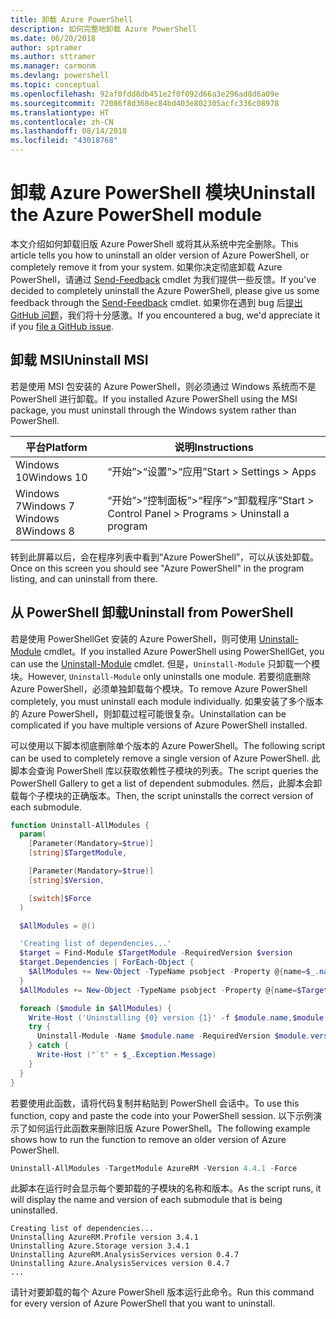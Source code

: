 ```yaml
---
title: 卸载 Azure PowerShell
description: 如何完整地卸载 Azure PowerShell
ms.date: 06/20/2018
author: sptramer
ms.author: sttramer
ms.manager: carmonm
ms.devlang: powershell
ms.topic: conceptual
ms.openlocfilehash: 92af0fdd8db451e2f0f092d66a3e296ad8d6a09e
ms.sourcegitcommit: 72086f8d368ec84bd403e802305acfc336c08978
ms.translationtype: HT
ms.contentlocale: zh-CN
ms.lasthandoff: 08/14/2018
ms.locfileid: "43018768"
---
```

# <a name="uninstall-the-azure-powershell-module"></a><span data-ttu-id="1bbeb-103">卸载 Azure PowerShell 模块</span><span class="sxs-lookup"><span data-stu-id="1bbeb-103">Uninstall the Azure PowerShell module</span></span>

<span data-ttu-id="1bbeb-104">本文介绍如何卸载旧版 Azure PowerShell 或将其从系统中完全删除。</span><span class="sxs-lookup"><span data-stu-id="1bbeb-104">This article tells you how to uninstall an older version of Azure PowerShell, or completely remove it from your system.</span></span> <span data-ttu-id="1bbeb-105">如果你决定彻底卸载 Azure PowerShell，请通过 [Send-Feedback](/powershell/module/azurerm.profile/send-feedback) cmdlet 为我们提供一些反馈。</span><span class="sxs-lookup"><span data-stu-id="1bbeb-105">If you've decided to completely uninstall the Azure PowerShell, please give us some feedback through the [Send-Feedback](/powershell/module/azurerm.profile/send-feedback) cmdlet.</span></span>
<span data-ttu-id="1bbeb-106">如果你在遇到 bug 后[提出 GitHub 问题](https://github.com/azure/azure-powershell/issues)，我们将十分感激。</span><span class="sxs-lookup"><span data-stu-id="1bbeb-106">If you encountered a bug, we'd appreciate it if you [file a GitHub issue](https://github.com/azure/azure-powershell/issues).</span></span>

## <a name="uninstall-msi"></a><span data-ttu-id="1bbeb-107">卸载 MSI</span><span class="sxs-lookup"><span data-stu-id="1bbeb-107">Uninstall MSI</span></span>

<span data-ttu-id="1bbeb-108">若是使用 MSI 包安装的 Azure PowerShell，则必须通过 Windows 系统而不是 PowerShell 进行卸载。</span><span class="sxs-lookup"><span data-stu-id="1bbeb-108">If you installed Azure PowerShell using the MSI package, you must uninstall through the Windows system rather than PowerShell.</span></span>

| <span data-ttu-id="1bbeb-109">平台</span><span class="sxs-lookup"><span data-stu-id="1bbeb-109">Platform</span></span> | <span data-ttu-id="1bbeb-110">说明</span><span class="sxs-lookup"><span data-stu-id="1bbeb-110">Instructions</span></span> |
|----------|--------------|
| <span data-ttu-id="1bbeb-111">Windows 10</span><span class="sxs-lookup"><span data-stu-id="1bbeb-111">Windows 10</span></span> | <span data-ttu-id="1bbeb-112">“开始”>“设置”>“应用”</span><span class="sxs-lookup"><span data-stu-id="1bbeb-112">Start > Settings > Apps</span></span> |
| <span data-ttu-id="1bbeb-113">Windows 7</span><span class="sxs-lookup"><span data-stu-id="1bbeb-113">Windows 7</span></span> </br><span data-ttu-id="1bbeb-114">Windows 8</span><span class="sxs-lookup"><span data-stu-id="1bbeb-114">Windows 8</span></span> | <span data-ttu-id="1bbeb-115">“开始”>“控制面板”>“程序”>“卸载程序”</span><span class="sxs-lookup"><span data-stu-id="1bbeb-115">Start > Control Panel > Programs > Uninstall a program</span></span> |

<span data-ttu-id="1bbeb-116">转到此屏幕以后，会在程序列表中看到“Azure PowerShell”，可以从该处卸载。</span><span class="sxs-lookup"><span data-stu-id="1bbeb-116">Once on this screen you should see "Azure PowerShell" in the program listing, and can uninstall from there.</span></span>

## <a name="uninstall-from-powershell"></a><span data-ttu-id="1bbeb-117">从 PowerShell 卸载</span><span class="sxs-lookup"><span data-stu-id="1bbeb-117">Uninstall from PowerShell</span></span>

<span data-ttu-id="1bbeb-118">若是使用 PowerShellGet 安装的 Azure PowerShell，则可使用 [Uninstall-Module](/powershell/module/powershellget/uninstall-module) cmdlet。</span><span class="sxs-lookup"><span data-stu-id="1bbeb-118">If you installed Azure PowerShell using PowerShellGet, you can use the [Uninstall-Module](/powershell/module/powershellget/uninstall-module) cmdlet.</span></span> <span data-ttu-id="1bbeb-119">但是，`Uninstall-Module` 只卸载一个模块。</span><span class="sxs-lookup"><span data-stu-id="1bbeb-119">However, `Uninstall-Module` only uninstalls one module.</span></span> <span data-ttu-id="1bbeb-120">若要彻底删除 Azure PowerShell，必须单独卸载每个模块。</span><span class="sxs-lookup"><span data-stu-id="1bbeb-120">To remove Azure PowerShell completely, you must uninstall each module individually.</span></span> <span data-ttu-id="1bbeb-121">如果安装了多个版本的 Azure PowerShell，则卸载过程可能很复杂。</span><span class="sxs-lookup"><span data-stu-id="1bbeb-121">Uninstallation can be complicated if you have multiple versions of Azure PowerShell installed.</span></span>

<span data-ttu-id="1bbeb-122">可以使用以下脚本彻底删除单个版本的 Azure PowerShell。</span><span class="sxs-lookup"><span data-stu-id="1bbeb-122">The following script can be used to completely remove a single version of Azure PowerShell.</span></span> <span data-ttu-id="1bbeb-123">此脚本会查询 PowerShell 库以获取依赖性子模块的列表。</span><span class="sxs-lookup"><span data-stu-id="1bbeb-123">The script queries the PowerShell Gallery to get a list of dependent submodules.</span></span> <span data-ttu-id="1bbeb-124">然后，此脚本会卸载每个子模块的正确版本。</span><span class="sxs-lookup"><span data-stu-id="1bbeb-124">Then, the script uninstalls the correct version of each submodule.</span></span>

```powershell
function Uninstall-AllModules {
  param(
    [Parameter(Mandatory=$true)]
    [string]$TargetModule,

    [Parameter(Mandatory=$true)]
    [string]$Version,

    [switch]$Force
  )

  $AllModules = @()

  'Creating list of dependencies...'
  $target = Find-Module $TargetModule -RequiredVersion $version
  $target.Dependencies | ForEach-Object {
    $AllModules += New-Object -TypeName psobject -Property @{name=$_.name; version=$_.requiredversion}
  }
  $AllModules += New-Object -TypeName psobject -Property @{name=$TargetModule; version=$Version}

  foreach ($module in $AllModules) {
    Write-Host ('Uninstalling {0} version {1}' -f $module.name,$module.version)
    try {
      Uninstall-Module -Name $module.name -RequiredVersion $module.version -Force:$Force -ErrorAction Stop
    } catch {
      Write-Host ("`t" + $_.Exception.Message)
    }
  }
}
```

<span data-ttu-id="1bbeb-125">若要使用此函数，请将代码复制并粘贴到 PowerShell 会话中。</span><span class="sxs-lookup"><span data-stu-id="1bbeb-125">To use this function, copy and paste the code into your PowerShell session.</span></span> <span data-ttu-id="1bbeb-126">以下示例演示了如何运行此函数来删除旧版 Azure PowerShell。</span><span class="sxs-lookup"><span data-stu-id="1bbeb-126">The following example shows how to run the function to remove an older version of Azure PowerShell.</span></span>

```powershell
Uninstall-AllModules -TargetModule AzureRM -Version 4.4.1 -Force
```

<span data-ttu-id="1bbeb-127">此脚本在运行时会显示每个要卸载的子模块的名称和版本。</span><span class="sxs-lookup"><span data-stu-id="1bbeb-127">As the script runs, it will display the name and version of each submodule that is being uninstalled.</span></span>

```output
Creating list of dependencies...
Uninstalling AzureRM.Profile version 3.4.1
Uninstalling Azure.Storage version 3.4.1
Uninstalling AzureRM.AnalysisServices version 0.4.7
Uninstalling Azure.AnalysisServices version 0.4.7
...
```

<span data-ttu-id="1bbeb-128">请针对要卸载的每个 Azure PowerShell 版本运行此命令。</span><span class="sxs-lookup"><span data-stu-id="1bbeb-128">Run this command for every version of Azure PowerShell that you want to uninstall.</span></span>
